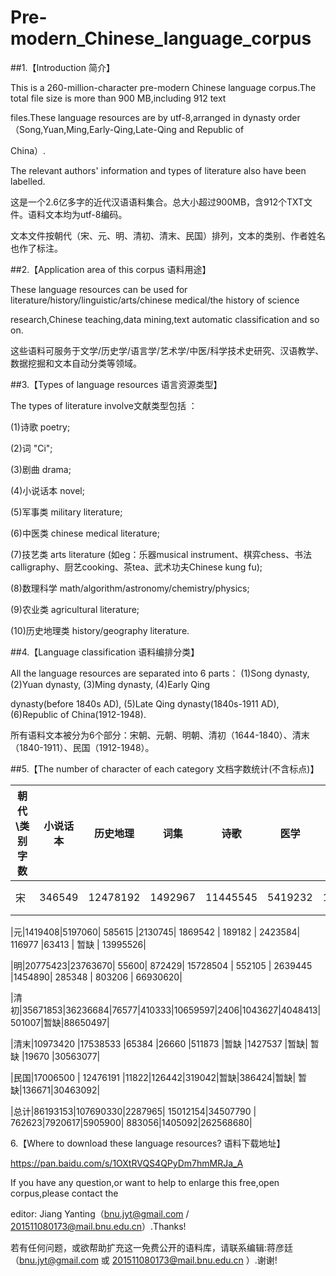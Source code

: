 # Pre-modern_Chinese_language_corpus

##1.【Introduction 简介】

This is a 260-million-character pre-modern Chinese language corpus.The total file size is more than 900 MB,including 912 text 

files.These language resources are by utf-8,arranged in dynasty order（Song,Yuan,Ming,Early-Qing,Late-Qing and Republic of 

China）.

The relevant authors' information and types of literature also have been labelled.

这是一个2.6亿多字的近代汉语语料集合。总大小超过900MB，含912个TXT文件。语料文本均为utf-8编码。

文本文件按朝代（宋、元、明、清初、清末、民国）排列，文本的类别、作者姓名也作了标注。



##2.【Application area of this corpus 语料用途】
 
These language resources can be used for literature/history/linguistic/arts/chinese medical/the history of science 

research,Chinese teaching,data mining,text automatic classification and so on.
 
  这些语料可服务于文学/历史学/语言学/艺术学/中医/科学技术史研究、汉语教学、数据挖掘和文本自动分类等领域。



##3.【Types of language resources  语言资源类型】

The types of literature involve文献类型包括 ：

(1)诗歌 poetry;

(2)词 "Ci";

(3)剧曲 drama; 

(4)小说话本 novel; 

(5)军事类 military literature; 

(6)中医类 chinese medical literature; 

(7)技艺类 arts literature (如eg：乐器musical instrument、棋弈chess、书法calligraphy、厨艺cooking、茶tea、武术功夫Chinese kung fu); 

(8)数理科学 math/algorithm/astronomy/chemistry/physics; 

(9)农业类 agricultural literature;

(10)历史地理类 history/geography literature.




##4.【Language classification 语料编排分类】

All the language resources are separated into 6 parts： (1)Song dynasty, (2)Yuan dynasty, (3)Ming dynasty, (4)Early Qing 

dynasty(before 1840s AD), (5)Late Qing dynasty(1840s-1911 AD), (6)Republic of China(1912-1948).

所有语料文本被分为6个部分：宋朝、元朝、明朝、清初（1644-1840）、清末（1840-1911）、民国（1912-1948）。



##5.【The number of character of each category 文档字数统计(不含标点)】

|朝代\类别字数|小说话本|历史地理|词集|诗歌|医学|农学|剧曲|数理科学|技艺|军事|总数|
   |-------------|-------------|-------------|-------------|-------------|-------------|-------------|-------------|-------------|-------------|-------------|-------------|
|宋|346549|12478192|1492967|11445545	|5419232|  18930	|暂缺|   285620	  |  33288	 | 445545	|31965868|
     
|元|1419408|5197060| 585615	|2130745|	1869542 | 189182	 |  2423584| 116977	|63413  |	暂缺	 | 13995526|
     
|明|20775423|23763670| 55600| 872429|	15728504 | 	552105  |	2639445 |1454890|  285348	| 803206	| 66930620|
    
|清初|35671853|36236684|76577|410333|10659597|2406|1043627|4048413|501007|暂缺|88650497|
   
|清末|10973420	|17538533	|65384	|26660	|511873	|暂缺	|1427537	|暂缺|	暂缺	|19670	|30563077|

|民国|17006500	| 12476191	|11822|126442|319042|暂缺|386424|暂缺| 暂缺|136671|30463092|
    
|总计|86193153|107690330|2287965| 15012154|34507790 | 762623|7920617|5905900| 883056|1405092|262568680|



6.【Where to download these language resources? 语料下载地址】

https://pan.baidu.com/s/1OXtRVQS4QPyDm7hmMRJa_A



If you have any question,or want to help to enlarge this free,open corpus,please contact the 

editor: Jiang Yanting（bnu.jyt@gmail.com / 201511080173@mail.bnu.edu.cn）.Thanks!

若有任何问题，或欲帮助扩充这一免费公开的语料库，请联系编辑:蒋彦廷（bnu.jyt@gmail.com 或 201511080173@mail.bnu.edu.cn ）.谢谢! 
